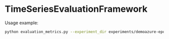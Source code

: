 # TimeSeriesEvaluationFramework
Usage example:
```Bash
python evaluation_metrics.py --experiment_dir experiments/demoazure-epochs/ --trace azure_v2  --stride_ori_data_windows 12 --metrics all-no-sdv --recursive true --inter_experiment_figures true
```
